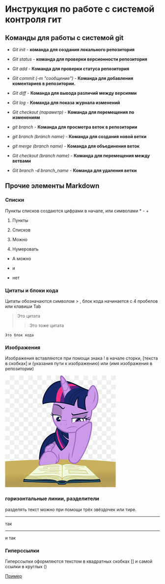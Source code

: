 # Инструкция по работе с системой контроля гит

## Команды для работы с системой git

* *Git init* - **команда для создания локального репозитория**

* *Git status* - **команда для проверки версионности репозитория**

* *Git add* - **Команда для проверки статуса репозитория**

* *Git commit (-m "сообщение")* - **Команда для добавления коментариев в репозитории.**

* *Git diff* - **Команда для вывода различий между версиями**

* *Git log* - **Команда для показа журнала изменений**

* *Git checkout (параметр)* - **Команда для перемещения по изменениям**

* *git branch* - **Команда для просмотра веток в репозитории**

* *git branch (branch name)* - **Команда для создания новой ветки**

* *git merge (branch name)* - **Команда для объединения веток**

* *Git checkout (branch name)* - **Команда для перемещения между ветвами**

* *Git branch -d branch_name* - **Команда для удаления ветки**

## Прочие элементы Markdown

### Списки

Пункты списков создаются цифрами в начале, или символами * - +

1. Пункты 

2. Списков 

3. Можно 

4. Нумеровать

* А можно

- и

+ нет

### Цитаты и блоки кода

Цитаты обозначаются символом > , блок кода начинается с 4 пробелов или клавиши Tab

> Это цитата
>> Это тоже цитата

    Это блок кода 

### Изображения

Изображения вставляются при помощи знака ! в начале сторки, [текста в скобках] и (указания пути к изображению) или (имя изображения в репозитории)

![Картинка](image.png)

### горизонтальные линии, разделители

разделять текст можно при помощи трёх звёздочек или тире.

***

так

---

и так

### Гиперссылки

Гиперссылки оформляются текстом в квадратных скобках [] и самой ссылки в круглых ()

[Пример](https://gb.ru/)

